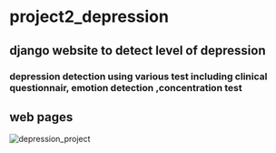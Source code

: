 # project2_depression
## django website to detect level of depression
### depression detection using various test including clinical questionnair, emotion detection ,concentration test 
## web pages
![depression_project](https://github.com/VIshnu12Vk/project2_depression/assets/118201211/fdf90438-9ea2-419e-9109-0392ac4fd74b)
